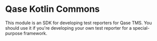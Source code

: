 # Qase Kotlin Commons

This module is an SDK for developing test reporters for Qase TMS.
You should use it if you're developing your own test reporter for a special-purpose framework.
